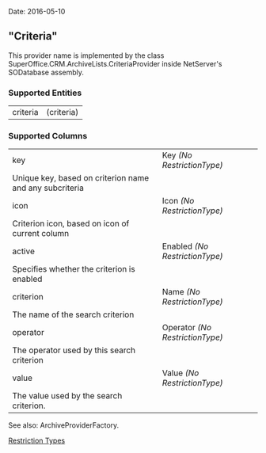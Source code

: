 Date: 2016-05-10

"Criteria"
----------

This provider name is implemented by the class SuperOffice.CRM.ArchiveLists.CriteriaProvider inside NetServer's SODatabase assembly.

### Supported Entities

|          |            |
|----------|------------|
| criteria | (criteria) |

### Supported Columns

|           |                                                         |
|-----------|---------------------------------------------------------|
| key       | Key *(No RestrictionType)*                              
             Unique key, based on criterion name and any subcriteria  |
| icon      | Icon *(No RestrictionType)*                             
             Criterion icon, based on icon of current column          |
| active    | Enabled *(No RestrictionType)*                          
             Specifies whether the criterion is enabled               |
| criterion | Name *(No RestrictionType)*                             
             The name of the search criterion                         |
| operator  | Operator *(No RestrictionType)*                         
             The operator used by this search criterion               |
| value     | Value *(No RestrictionType)*                            
             The value used by the search criterion.                  |

See also: ArchiveProviderFactory.

[Restriction Types](-Restriction%20Types.htm)
